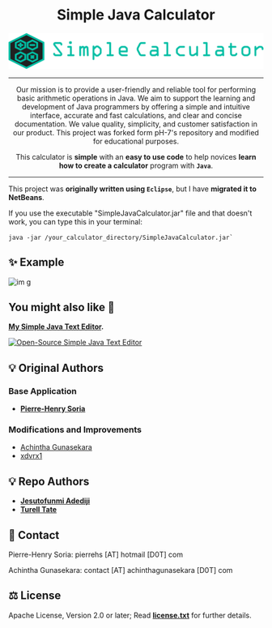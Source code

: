 <div align="center">

# Simple Java Calculator

![Logo Simple Java Calculator](logo.png)

---
Our mission is to provide a user-friendly and reliable tool for performing basic arithmetic operations in Java. We aim to support the learning and development of Java programmers by offering a simple and intuitive interface, accurate and fast calculations, and clear and concise documentation. We value quality, simplicity, and customer satisfaction in our product. This project was forked form pH-7's repository and modified for educational purposes.

This calculator is **simple** with an **easy to use code** to help novices **learn how to create a calculator** program with **`Java`**.

---

</div>

This project was **originally written using `Eclipse`**, but I have **migrated it to NetBeans**.

If you use the executable "SimpleJavaCalculator.jar" file and that doesn't work, you can type this in your terminal:

```shell
java -jar /your_calculator_directory/SimpleJavaCalculator.jar`
```

## :sparkles: Example
![im g](https://user-images.githubusercontent.com/97220909/233723127-159f0004-dcad-436f-a825-862c4fa260d7.png)



## You might also like :monocle_face:

**[My Simple Java Text Editor](https://github.com/pH-7/Simple-Java-Text-Editor).**

[![Open-Source Simple Java Text Editor](https://github.com/pH-7/Simple-Java-Text-Editor/blob/master/Screenshots/find-replace-word-in-java-text-editor.png)](https://github.com/pH-7/Simple-Java-Text-Editor "Open-Source Simple Java Text Editor")


## 💡 Original Authors

### Base Application

- **[Pierre-Henry Soria](https://ph7.me)**

### Modifications and Improvements

- [Achintha Gunasekara](http://www.achinthagunasekara.com)
- [xdvrx1](https://github.com/xdvrx1)

## 💡 Repo Authors
- **[Jesutofunmi Adediji](https://github.com/jmadediji)**
- **[Turell Tate](https://github.com/ttateluc)**
## 📮 Contact

Pierre-Henry Soria: pierrehs [AT] hotmail [D0T] com

Achintha Gunasekara: contact [AT] achinthagunasekara [D0T] com


## ⚖️ License

Apache License, Version 2.0 or later; Read **[license.txt](./license.txt)** for further details.
